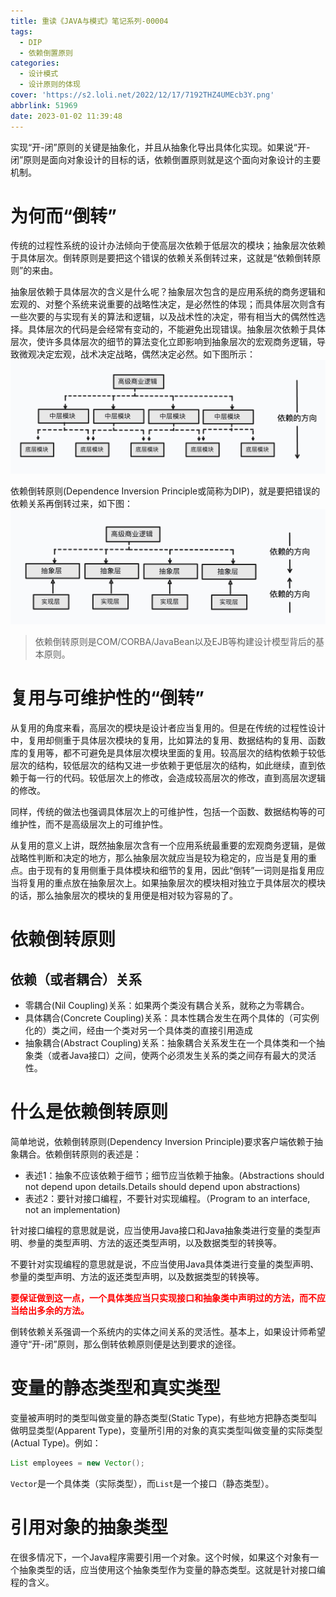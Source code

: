 ```yaml
---
title: 重读《JAVA与模式》笔记系列-00004
tags:
  - DIP
  - 依赖倒置原则
categories:
  - 设计模式
  - 设计原则的体现
cover: 'https://s2.loli.net/2022/12/17/7192THZ4UMEcb3Y.png'
abbrlink: 51969
date: 2023-01-02 11:39:48
---
```


实现“开-闭”原则的关键是抽象化，并且从抽象化导出具体化实现。如果说“开-闭”原则是面向对象设计的目标的话，依赖倒置原则就是这个面向对象设计的主要机制。

# 为何而“倒转”
传统的过程性系统的设计办法倾向于使高层次依赖于低层次的模块；抽象层次依赖于具体层次。倒转原则是要把这个错误的依赖关系倒转过来，这就是“依赖倒转原则”的来由。

抽象层依赖于具体层次的含义是什么呢？抽象层次包含的是应用系统的商务逻辑和宏观的、对整个系统来说重要的战略性决定，是必然性的体现；而具体层次则含有一些次要的与实现有关的算法和逻辑，以及战术性的决定，带有相当大的偶然性选择。具体层次的代码是会经常有变动的，不能避免出现错误。抽象层次依赖于具体层次，使许多具体层次的细节的算法变化立即影响到抽象层次的宏观商务逻辑，导致微观决定宏观，战术决定战略，偶然决定必然。如下图所示：
![错误的层次依赖关系](重读《JAVA与模式》笔记系列-00004/1.jpg)

依赖倒转原则(Dependence Inversion Principle或简称为DIP)，就是要把错误的依赖关系再倒转过来，如下图：
![依赖倒转的关系图](重读《JAVA与模式》笔记系列-00004/2.jpg)
>依赖倒转原则是COM/CORBA/JavaBean以及EJB等构建设计模型背后的基本原则。

# 复用与可维护性的“倒转”
从复用的角度来看，高层次的模块是设计者应当复用的。但是在传统的过程性设计中，复用却侧重于具体层次模块的复用，比如算法的复用、数据结构的复用、函数库的复用等，都不可避免是具体层次模块里面的复用。较高层次的结构依赖于较低层次的结构，较低层次的结构又进一步依赖于更低层次的结构，如此继续，直到依赖于每一行的代码。较低层次上的修改，会造成较高层次的修改，直到高层次逻辑的修改。

同样，传统的做法也强调具体层次上的可维护性，包括一个函数、数据结构等的可维护性，而不是高级层次上的可维护性。

从复用的意义上讲，既然抽象层次含有一个应用系统最重要的宏观商务逻辑，是做战略性判断和决定的地方，那么抽象层次就应当是较为稳定的，应当是复用的重点。由于现有的复用侧重于具体模块和细节的复用，因此“倒转”一词则是指复用应当将复用的重点放在抽象层次上。如果抽象层次的模块相对独立于具体层次的模块的话，那么抽象层次的模块的复用便是相对较为容易的了。

# 依赖倒转原则
## 依赖（或者耦合）关系
- 零耦合(Nil Coupling)关系：如果两个类没有耦合关系，就称之为零耦合。
- 具体耦合(Concrete Coupling)关系：具本性耦合发生在两个具体的（可实例化的）类之间，经由一个类对另一个具体类的直接引用造成
- 抽象耦合(Abstract Coupling)关系：抽象耦合关系发生在一个具体类和一个抽象类（或者Java接口）之间，使两个必须发生关系的类之间存有最大的灵活性。

# 什么是依赖倒转原则
简单地说，依赖倒转原则(Dependency Inversion Principle)要求客户端依赖于抽象耦合。依赖倒转原则的表述是：
- 表述1：抽象不应该依赖于细节；细节应当依赖于抽象。(Abstractions should not depend upon details.Details should depend upon abstractions)
- 表述2：要针对接口编程，不要针对实现编程。（Program to an interface, not an implementation)

针对接口编程的意思就是说，应当使用Java接口和Java抽象类进行变量的类型声明、参量的类型声明、方法的返还类型声明，以及数据类型的转换等。

不要针对实现编程的意思就是说，不应当使用Java具体类进行变量的类型声明、参量的类型声明、方法的返还类型声明，以及数据类型的转换等。

<font color=red>**要保证做到这一点，一个具体类应当只实现接口和抽象类中声明过的方法，而不应当给出多余的方法。**</font>

倒转依赖关系强调一个系统内的实体之间关系的灵活性。基本上，如果设计师希望遵守“开-闭”原则，那么倒转依赖原则便是达到要求的途径。

# 变量的静态类型和真实类型
变量被声明时的类型叫做变量的静态类型(Static Type)，有些地方把静态类型叫做明显类型(Apparent Type)，变量所引用的对象的真实类型叫做变量的实际类型(Actual Type)。例如：
```java
List employees = new Vector();
```
`Vector`是一个具体类（实际类型），而`List`是一个接口（静态类型）。

# 引用对象的抽象类型
在很多情况下，一个Java程序需要引用一个对象。这个时候，如果这个对象有一个抽象类型的话，应当使用这个抽象类型作为变量的静态类型。这就是针对接口编程的含义。


